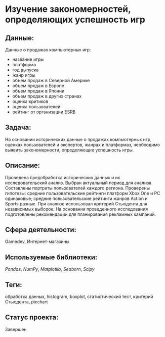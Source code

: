 # Изучение закономерностей, определяющих успешность игр

## Данные:

 Данные о продажах компьютерных игр:

* название игры
* платформа
* год выпуска
* жанр игры
* объем продаж в Северной Америке
* объем продаж в Европе
* объем продаж в Японии
* объем продаж в других странах
* оценка критиков
* оценка пользователей
* рейтинг от организации ESRB

## Задача:

На основании исторических данные о продажах компьютерных игр, оценках пользователей и экспертов, жанрах и платформаз, необходимо выявить закономерности, определяющие успешность игры.  

## Описание:

Проведена предобработка исторических данных и их исследовательский анализ. Выбран актуальный период для анализа. Составлены портреты пользователей каждого региона. Проверены гипотезы: средние пользовательские рейтинги платформ Xbox One и PC одинаковые; средние пользовательские рейтинги жанров Action и Sports разные. При анализе использовал критерий Стьюдента для независимых выборок. На основании проведенного исследования подготовлены рекомендации для планирования рекламных кампаний. 

## Сфера деятельности:

Gamedev, Интернет-магазины

## Используемые библиотеки:

_Pandas_, _NumPy_, _Matplotlib_, _Seaborn_,  _Scipy_

## Теги:

обработка данных, histogram, boxplot, статистический тест, критерий Стьюдента, piechart

## Статус проекта:

Завершен
